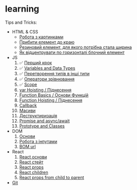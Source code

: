 # learning

Tips and Tricks:
- HTML & CSS
  - [Робота з картинками](tips-and-tricks/html-and-css/images/README.md)
  - [Прибити елемент до краю](tips-and-tricks/html-and-css/flex-align-last/README.md)
  - [Резиновий елемент, для якого потрібна стала ширина](tips-and-tricks/html-and-css/auto-resize/README.md)
  - [Як відцентрувати по горизонталі блочний елемент](tips-and-tricks/html-and-css/horizontal-centering-of-block/README.md)
- JS
  1. ✅ [Перший крок](js/first-step/README.md)
  2. ✅ [Variables and Data Types](js/variables-and-data-types/README.md)
  3. ✅ [Перетворення типів в інші типи](js/type-conversion/README.md)
  4. ✅ [Оператори зрівнювання](js/comparison/README.md)
  5. ✅ [Scope](js/scope/README.md)
  6. [var Hoisting / Піднесення](js/var-hoisting/README.md)
  7. [Function Basics / Основи Функцій](js/functions-basic/README.md)
  8. [Function Hoisting / Піднесення](js/function-hoisting/README.md)
  9. [Callback](js/callback/README.md)
  10. [Масиви]()
  11. [Деструктиризація](js/destructuring/README.md)
  12. [Promise and async/await]()
  13. [Prototype and Classes]()
- DOM
  1. [Основи](dom/dom-basics/README.md)
  2. [Робота з інпутами]()
  3. [BOM url]()
- React
  1. [React основи](react/basics/README.md)
  2. [React стейт](react/state/README.md)
  3. [React props](react/components-and-props/README.md)
  4. [React children](react/children/README.md)
  4. [React props from child to parent](react/props-from-child-to-parent/README.md)
- [Git](Git.md)
